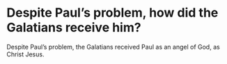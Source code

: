 # Despite Paul’s problem, how did the Galatians receive him?

Despite Paul’s problem, the Galatians received Paul as an angel of God, as Christ Jesus.
